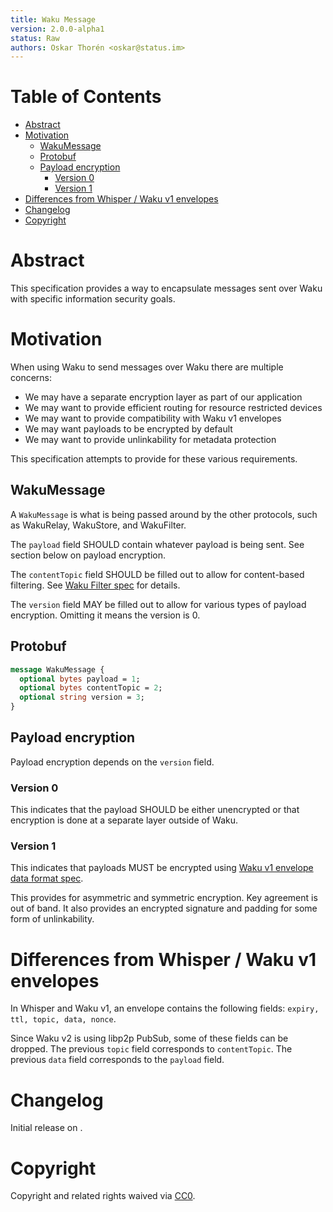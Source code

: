 ```yaml
---
title: Waku Message
version: 2.0.0-alpha1
status: Raw
authors: Oskar Thorén <oskar@status.im>
---
```


# Table of Contents

- [Abstract](#abstract)
- [Motivation](#motivation)
    - [WakuMessage](#wakumessage)
    - [Protobuf](#protobuf)
    - [Payload encryption](#payload-encryption)
        - [Version 0](#version-0)
        - [Version 1](#version-1)
- [Differences from Whisper / Waku v1 envelopes](#differences-from-whisper--waku-v1-envelopes)
- [Changelog](#changelog)
- [Copyright](#copyright)

# Abstract

This specification provides a way to encapsulate messages sent over Waku with specific information security goals.

# Motivation

When using Waku to send messages over Waku there are multiple concerns:
- We may have a separate encryption layer as part of our application
- We may want to provide efficient routing for resource restricted devices
- We may want to provide compatibility with Waku v1 envelopes
- We may want payloads to be encrypted by default
- We may want to provide unlinkability for metadata protection

This specification attempts to provide for these various requirements.

## WakuMessage

A `WakuMessage` is what is being passed around by the other protocols, such as WakuRelay, WakuStore, and WakuFilter.

The `payload` field SHOULD contain whatever payload is being sent. See section below on payload encryption.

The `contentTopic` field SHOULD be filled out to allow for content-based filtering. See [Waku Filter spec](waku-filter.md) for details.

The `version` field MAY be filled out to allow for various types of payload encryption. Omitting it means the version is 0.

## Protobuf

```protobuf
message WakuMessage {
  optional bytes payload = 1;
  optional bytes contentTopic = 2;
  optional string version = 3;
}
```

## Payload encryption

Payload encryption depends on the `version` field.

### Version 0

This indicates that the payload SHOULD be either unencrypted or that encryption is done at a separate layer outside of Waku.

### Version 1

This indicates that payloads MUST be encrypted using [Waku v1 envelope data
format spec](../v1/envelope-data-format.md).

This provides for asymmetric and symmetric encryption. Key agreement is out of band. It also provides an encrypted signature and padding for some form of unlinkability.

# Differences from Whisper / Waku v1 envelopes

In Whisper and Waku v1, an envelope contains the following fields: `expiry, ttl,
topic, data, nonce`.

Since Waku v2 is using libp2p PubSub, some of these fields can be dropped. The previous `topic`
field corresponds to `contentTopic`. The previous `data` field corresponds to the `payload` field.

# Changelog

Initial release on [](TODO).

# Copyright

Copyright and related rights waived via
[CC0](https://creativecommons.org/publicdomain/zero/1.0/).

